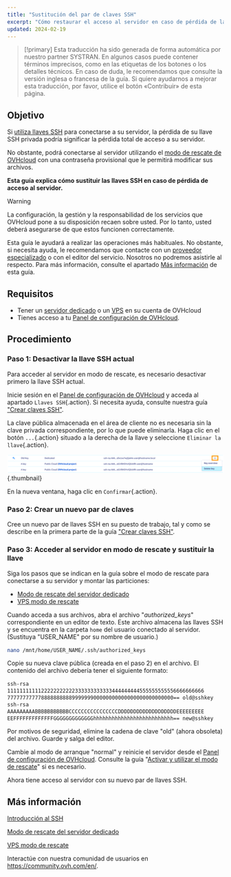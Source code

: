 ```yaml
---
title: "Sustitución del par de claves SSH"
excerpt: "Cómo restaurar el acceso al servidor en caso de pérdida de la clave privada generando un nuevo par de claves SSH"
updated: 2024-02-19
---
```


> [!primary]
> Esta traducción ha sido generada de forma automática por nuestro partner SYSTRAN. En algunos casos puede contener términos imprecisos, como en las etiquetas de los botones o los detalles técnicos. En caso de duda, le recomendamos que consulte la versión inglesa o francesa de la guía. Si quiere ayudarnos a mejorar esta traducción, por favor, utilice el botón «Contribuir» de esta página.
> 

## Objetivo

Si [utiliza llaves SSH](/pages/bare_metal_cloud/dedicated_servers/creating-ssh-keys-dedicated) para conectarse a su servidor, la pérdida de su llave SSH privada podría significar la pérdida total de acceso a su servidor.

No obstante, podrá conectarse al servidor utilizando el [modo de rescate de OVHcloud](/pages/bare_metal_cloud/dedicated_servers/rescue_mode) con una contraseña provisional que le permitirá modificar sus archivos.

**Esta guía explica cómo sustituir las llaves SSH en caso de pérdida de acceso al servidor.**

> [!warning]
>
> La configuración, la gestión y la responsabilidad de los servicios que OVHcloud pone a su disposición recaen sobre usted. Por lo tanto, usted deberá asegurarse de que estos funcionen correctamente.
>
> Esta guía le ayudará a realizar las operaciones más habituales. No obstante, si necesita ayuda, le recomendamos que contacte con un [proveedor especializado](https://partner.ovhcloud.com/es-es/directory/) o con el editor del servicio. Nosotros no podremos asistirle al respecto. Para más información, consulte el apartado [Más información](#mas-informacion) de esta guía.
>

## Requisitos

- Tener un [servidor dedicado](https://www.ovhcloud.com/es-es/bare-metal/) o un [VPS](https://www.ovhcloud.com/es/vps/) en su cuenta de OVHcloud
- Tienes acceso a tu [Panel de configuración de OVHcloud](https://www.ovh.com/auth/?action=gotomanager&from=https://www.ovh.es/&ovhSubsidiary=es).

## Procedimiento

### Paso 1: Desactivar la llave SSH actual

Para acceder al servidor en modo de rescate, es necesario desactivar primero la llave SSH actual.

Inicie sesión en el [Panel de configuración de OVHcloud](https://www.ovh.com/auth/?action=gotomanager&from=https://www.ovh.es/&ovhSubsidiary=es) y acceda al apartado `Llaves SSH`{.action}. Si necesita ayuda, consulte nuestra guía ["Crear claves SSH"](/pages/bare_metal_cloud/dedicated_servers/creating-ssh-keys-dedicated#cpsshkey).

La clave pública almacenada en el área de cliente no es necesaria sin la clave privada correspondiente, por lo que puede eliminarla. Haga clic en el botón `...`{.action} situado a la derecha de la llave y seleccione `Eliminar la llave`{.action}.

![Eliminar la llave](images/replace-lost-key-01.png){.thumbnail}

En la nueva ventana, haga clic en `Confirmar`{.action}.

### Paso 2: Crear un nuevo par de claves

Cree un nuevo par de llaves SSH en su puesto de trabajo, tal y como se describe en la primera parte de la guía ["Crear claves SSH"](/pages/bare_metal_cloud/dedicated_servers/creating-ssh-keys-dedicated).

<a name="step3"></a>

### Paso 3: Acceder al servidor en modo de rescate y sustituir la llave

Siga los pasos que se indican en la guía sobre el modo de rescate para conectarse a su servidor y montar las particiones:

- [Modo de rescate del servidor dedicado](/pages/bare_metal_cloud/dedicated_servers/rescue_mode)
- [VPS modo de rescate](/pages/bare_metal_cloud/virtual_private_servers/rescue)

Cuando acceda a sus archivos, abra el archivo "*authorized_keys*" correspondiente en un editor de texto. Este archivo almacena las llaves SSH y se encuentra en la carpeta `home` del usuario conectado al servidor. (Sustituya "USER_NAME" por su nombre de usuario.)

```bash
nano /mnt/home/USER_NAME/.ssh/authorized_keys
```

Copie su nueva clave pública (creada en el paso 2) en el archivo. El contenido del archivo debería tener el siguiente formato:

```console
ssh-rsa 1111111111122222222222333333333333444444444555555555556666666666
777777777778888888888999999900000000000000000000000000== old@sshkey
ssh-rsa AAAAAAAAABBBBBBBBBBBCCCCCCCCCCCCCCCCDDDDDDDDDDDDDDDDDDDEEEEEEEEE
EEFFFFFFFFFFFFFGGGGGGGGGGGGGhhhhhhhhhhhhhhhhhhhhhhhhhh== new@sshkey
```

Por motivos de seguridad, elimine la cadena de clave "old" (ahora obsoleta) del archivo. Guarde y salga del editor.

Cambie al modo de arranque "normal" y reinicie el servidor desde el [Panel de configuración de OVHcloud](https://www.ovh.com/auth/?action=gotomanager&from=https://www.ovh.es/&ovhSubsidiary=es). Consulte la guía "[Activar y utilizar el modo de rescate](#step3)" si es necesario.

Ahora tiene acceso al servidor con su nuevo par de llaves SSH.

## Más información

[Introducción al SSH](/pages/bare_metal_cloud/dedicated_servers/ssh_introduction)

[Modo de rescate del servidor dedicado](/pages/bare_metal_cloud/dedicated_servers/rescue_mode)

[VPS modo de rescate](/pages/bare_metal_cloud/virtual_private_servers/rescue)

Interactúe con nuestra comunidad de usuarios en <https://community.ovh.com/en/>.